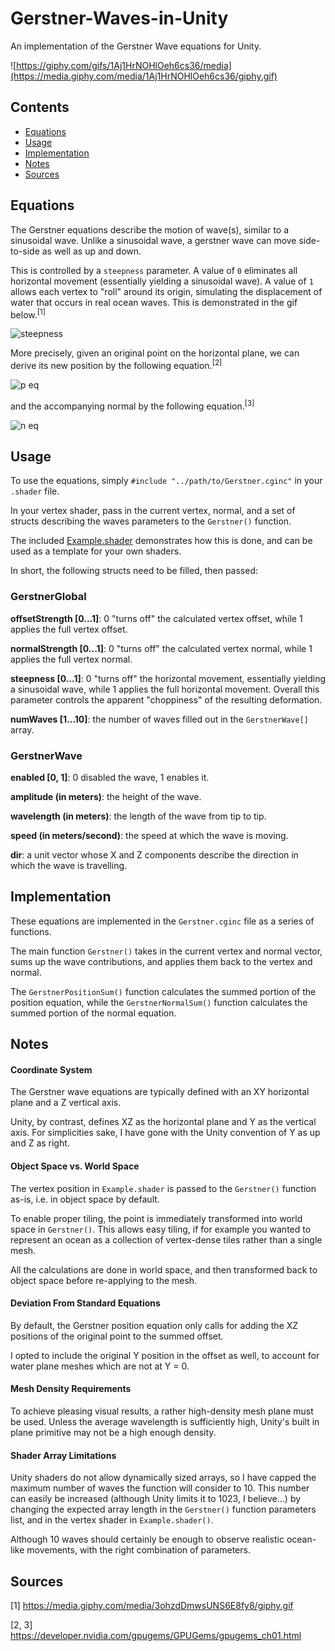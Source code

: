 
# Gerstner-Waves-in-Unity

An implementation of the Gerstner Wave equations for Unity.

![https://giphy.com/gifs/1Aj1HrNOHlOeh6cs36/media](https://media.giphy.com/media/1Aj1HrNOHlOeh6cs36/giphy.gif)

## Contents

- [Equations](#equations)
- [Usage](#usage)
- [Implementation](#implementation)
- [Notes](#notes)
- [Sources](#sources)

<a name="equations"></a>
## Equations

The Gerstner equations describe the motion of wave(s), similar to a sinusoidal wave. Unlike a sinusoidal wave, a gerstner wave can move side-to-side as well as up and down.

This is controlled by a `steepness` parameter. A value of `0` eliminates all horizontal movement (essentially yielding a sinusoidal wave). A value of `1` allows each vertex to "roll" around its origin, simulating the displacement of water that occurs in real ocean waves. This is demonstrated in the gif below.<sup>[1]</sup>

![steepness](https://media.giphy.com/media/3ohzdDmwsUNS6E8fy8/giphy.gif)

More precisely, given an original point on the horizontal plane, we can derive its new position by the following equation.<sup>[2]</sup>

![p eq](https://developer.nvidia.com/sites/all/modules/custom/gpugems/books/GPUGems/elementLinks/013equ01.jpg)

and the accompanying normal by the following equation.<sup>[3]</sup>

![n eq](https://developer.nvidia.com/sites/all/modules/custom/gpugems/books/GPUGems/elementLinks/013equ04.jpg)


<a name="usage"></a>
## Usage

To use the equations, simply `#include "../path/to/Gerstner.cginc"` in your `.shader` file.

In your vertex shader, pass in the current vertex, normal, and a set of structs describing the waves parameters to the `Gerstner()` function.

The included [Example.shader](https://github.com/danielshervheim/Gerstner-Waves-in-Unity/blob/master/Assets/Shaders/Example.shader) demonstrates how this is done, and can be used as a template for your own shaders.

In short, the following structs need to be filled, then passed:

### GerstnerGlobal

**offsetStrength [0...1]**: 0 "turns off" the calculated vertex offset, while 1 applies the full vertex offset.

**normalStrength [0...1]**: 0 "turns off" the calculated vertex normal, while 1 applies the full vertex normal.

**steepness [0...1]**: 0 "turns off" the horizontal movement, essentially yielding a sinusoidal wave, while 1 applies the full horizontal movement. Overall this parameter controls the apparent "choppiness" of the resulting deformation.

**numWaves [1...10]**: the number of waves filled out in the `GerstnerWave[]` array.
	
### GerstnerWave

**enabled [0, 1]**: 0 disabled the wave, 1 enables it.

**amplitude (in meters)**: the height of the wave.

**wavelength (in meters)**: the length of the wave from tip to tip.

**speed (in meters/second)**: the speed at which the wave is moving.

**dir**: a unit vector whose X and Z components describe the direction in which the wave is travelling.


<a name="implementation"></a>
## Implementation

These equations are implemented in the `Gerstner.cginc` file as a series of functions.

The main function `Gerstner()` takes in the current vertex and normal vector, sums up the wave contributions, and applies them back to the vertex and normal.

The `GerstnerPositionSum()` function calculates the summed portion of the position equation, while the `GerstnerNormalSum()` function calculates the summed portion of the normal equation.


<a name="notes"></a>
## Notes

#### Coordinate System

The Gerstner wave equations are typically defined with an XY horizontal plane and a Z vertical axis.

Unity, by contrast, defines XZ as the horizontal plane and Y as the vertical axis. For simplicities sake, I have gone with the Unity convention of Y as up and Z as right.

#### Object Space vs. World Space

The vertex position in `Example.shader` is passed to the `Gerstner()` function as-is, i.e. in object space by default.

To enable proper tiling, the point is immediately transformed into world space in `Gerstner()`. This allows easy tiling, if for example you wanted to represent an ocean as a collection of vertex-dense tiles rather than a single mesh.

All the calculations are done in world space, and then transformed back to object space before re-applying to the mesh.

#### Deviation From Standard Equations

By default, the Gerstner position equation only calls for adding the XZ positions of the original point to the summed offset.

I opted to include the original Y position in the offset as well, to account for water plane meshes which are not at Y = 0.

#### Mesh Density Requirements

To achieve pleasing visual results, a rather high-density mesh plane must be used. Unless the average wavelength is sufficiently high, Unity's built in plane primitive may not be a high enough density.

#### Shader Array Limitations

Unity shaders do not allow dynamically sized arrays, so I have capped the maximum number of waves the function will consider to 10. This number can easily be increased (although Unity limits it to 1023, I believe...) by changing the expected array length in the `Gerstner()` function parameters list, and in the vertex shader in `Example.shader()`.

Although 10 waves should certainly be enough to observe realistic ocean-like movements, with the right combination of parameters.


<a name="sources"></a>
## Sources

[1] https://media.giphy.com/media/3ohzdDmwsUNS6E8fy8/giphy.gif

[2, 3] https://developer.nvidia.com/gpugems/GPUGems/gpugems_ch01.html